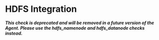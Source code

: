 # HDFS Integration

***This check is deprecated and will be removed in a future version of the Agent.
Please use the hdfs_namenode and hdfs_datanode checks instead.***